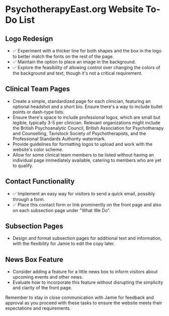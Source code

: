 # PsychotherapyEast.org Website To-Do List

## Logo Redesign
- ✅ Experiment with a thicker line for both shapes and the box in the logo to better match the fonts on the rest of the page.
- ✅ Maintain the option to place an image in the background.
- ✅ Explore the feasibility of allowing control over changing the colors of the background and text, though it's not a critical requirement.

## Clinical Team Pages
- Create a simple, standardized page for each clinician, featuring an optional headshot and a short bio. Ensure there's a way to include bullet points or dash-type lists.
- Ensure there's space to include professional logos, which are small but legible, typically 3-5 per clinician. Relevant organizations might include the British Psychoanalytic Council, British Association for Psychotherapy and Counselling, Tavistock Society of Psychotherapists, and the Professional Standards Authority watermark.
- Provide guidelines for formatting logos to upload and work with the website's color scheme.
- Allow for some clinical team members to be listed without having an individual page immediately available, catering to members who are yet to qualify.

## Contact Functionality
- ✅ Implement an easy way for visitors to send a quick email, possibly through a form.
- ✅ Place this contact form or link prominently on the front page and also on each subsection page under "What We Do".

## Subsection Pages
- Design and format subsection pages for additional text and information, with the flexibility for Jamie to edit the copy later.

## News Box Feature
- Consider adding a feature for a little news box to inform visitors about upcoming events and other news.
- Evaluate how to incorporate this feature without disrupting the simplicity and clarity of the front page.

Remember to stay in close communication with Jamie for feedback and approval as you proceed with these tasks to ensure the website meets their expectations and requirements.

